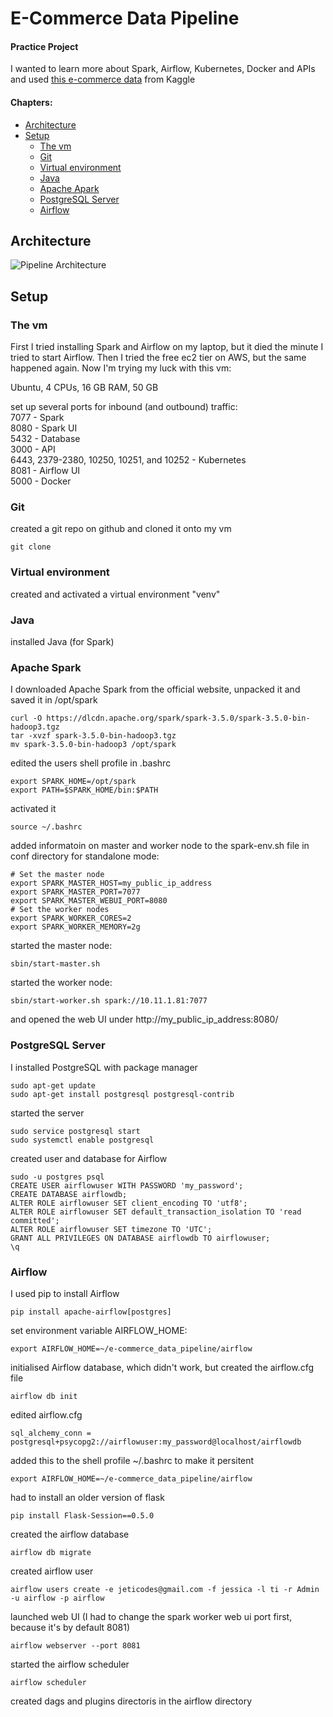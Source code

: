 # E-Commerce Data Pipeline

#### Practice Project
I wanted to learn more about Spark, Airflow, Kubernetes, Docker and APIs and used [this e-commerce data](https://www.kaggle.com/datasets/carrie1/ecommerce-data) from Kaggle

#### Chapters:  
- [Architecture](#Architechture)  
- [Setup](#setup)  
   - [The vm](#the-vm)  
   - [Git](#git)  
   - [Virtual environment](#virtual-environment)  
   - [Java](#java)  
   - [Apache Apark](#apache-spark)  
   - [PostgreSQL Server](#postgresql-server)  
   - [Airflow](#airflow)  

## Architecture 
![Pipeline Architecture](https://github.com/Jeahy/e-commerce_data_pipeline/blob/main/images/architecture.png)

## Setup  
  
### The vm
First I tried installing Spark and Airflow on my laptop, but it died the minute I tried to start Airflow. Then I tried the free ec2 tier on AWS, but the same happened again. Now I'm trying my luck with this vm:  

Ubuntu, 4 CPUs, 16 GB RAM, 50 GB  
  
set up several ports for inbound (and outbound) traffic:  
7077 - Spark  
8080 - Spark UI  
5432 - Database  
3000 - API  
6443, 2379-2380, 10250, 10251, and 10252 - Kubernetes  
8081 - Airflow UI  
5000 - Docker 
  
### Git
created a git repo on github and cloned it onto my vm
```
git clone 
```
  
### Virtual environment
created and activated a virtual environment "venv"
  
### Java
installed Java (for Spark)
  
### Apache Spark
I downloaded Apache Spark from the official website, unpacked it and saved it in /opt/spark
```
curl -O https://dlcdn.apache.org/spark/spark-3.5.0/spark-3.5.0-bin-hadoop3.tgz
tar -xvzf spark-3.5.0-bin-hadoop3.tgz
mv spark-3.5.0-bin-hadoop3 /opt/spark
```

edited the users shell profile in .bashrc
```
export SPARK_HOME=/opt/spark
export PATH=$SPARK_HOME/bin:$PATH
```
activated it
```
source ~/.bashrc
```
added informatoin on master and worker node to the spark-env.sh file in conf directory for standalone mode:
```
# Set the master node
export SPARK_MASTER_HOST=my_public_ip_address
export SPARK_MASTER_PORT=7077
export SPARK_MASTER_WEBUI_PORT=8080
# Set the worker nodes
export SPARK_WORKER_CORES=2
export SPARK_WORKER_MEMORY=2g
```
started the master node:
```
sbin/start-master.sh
```
started the worker node:
```
sbin/start-worker.sh spark://10.11.1.81:7077
```
and opened the web UI under http://my_public_ip_address:8080/
  
### PostgreSQL Server
I installed PostgreSQL with package manager
```
sudo apt-get update
sudo apt-get install postgresql postgresql-contrib
```
started the server
```
sudo service postgresql start
sudo systemctl enable postgresql
```
created user and database for Airflow
```
sudo -u postgres psql
CREATE USER airflowuser WITH PASSWORD 'my_password';
CREATE DATABASE airflowdb;
ALTER ROLE airflowuser SET client_encoding TO 'utf8';
ALTER ROLE airflowuser SET default_transaction_isolation TO 'read committed';
ALTER ROLE airflowuser SET timezone TO 'UTC';
GRANT ALL PRIVILEGES ON DATABASE airflowdb TO airflowuser;
\q
```

  
### Airflow
I used pip to install Airflow
```
pip install apache-airflow[postgres]
```
set environment variable AIRFLOW_HOME:
```
export AIRFLOW_HOME=~/e-commerce_data_pipeline/airflow
```
initialised Airflow database, which didn't work, but created the airflow.cfg file
```
airflow db init
```
edited airflow.cfg 
```
sql_alchemy_conn = postgresql+psycopg2://airflowuser:my_password@localhost/airflowdb
```
added this to the shell profile ~/.bashrc to make it persitent
```
export AIRFLOW_HOME=~/e-commerce_data_pipeline/airflow
```
had to install an older version of flask
```
pip install Flask-Session==0.5.0
```
created the airflow database
```
airflow db migrate
```
created airflow user
```
airflow users create -e jeticodes@gmail.com -f jessica -l ti -r Admin -u airflow -p airflow
```
launched web UI (I had to change the spark worker web ui port first, because it's by default 8081)
```
airflow webserver --port 8081
```
started the airflow scheduler
```
airflow scheduler
```
created dags and plugins directoris in the airflow directory










